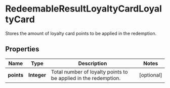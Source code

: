 

# RedeemableResultLoyaltyCardLoyaltyCard

Stores the amount of loyalty card points to be applied in the redemption.

## Properties

| Name | Type | Description | Notes |
|------------ | ------------- | ------------- | -------------|
|**points** | **Integer** | Total number of loyalty points to be applied in the redemption. |  [optional] |



